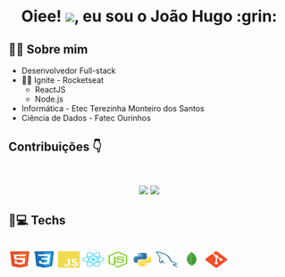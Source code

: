<h1 align = "center"> 
  Oiee! <img src="https://media.giphy.com/media/hvRJCLFzcasrR4ia7z/giphy.gif" width="25px">, eu sou o João Hugo :grin:
</h1>

## :tipping_hand_man: Sobre mim
<ul>
  <li> Desenvolvedor Full-stack </li>  
  <li> 📘🚀 Ignite - Rocketseat
    <ul>
      <li> ReactJS </li>
      <li> Node.js </li>
    </ul>
  </li>
  <li> Informática - Etec Terezinha Monteiro dos Santos </li>
  <li> Ciência de Dados - Fatec Ourinhos </li>  
</ul>

## Contribuições :point_down:
<br/>
<p align="center">
  
  <img height="180em" src="https://github-readme-stats.vercel.app/api?username=hugoleda&show_icons=true&theme=radical&include_all_commits=true&count_private=true"/>
  <img height="180em" src="https://github-readme-stats.vercel.app/api/top-langs/?username=hugoleda&layout=compact&langs_count=7&theme=radical"/>
  
</p>

## 🚀💻 Techs
<div style="display: inline_block">
  <br>
  <img align="center" alt="HTML" height="30" width="40" src="https://raw.githubusercontent.com/devicons/devicon/master/icons/html5/html5-original.svg">
  <img align="center" alt="CSS" height="30" width="40" src="https://raw.githubusercontent.com/devicons/devicon/master/icons/css3/css3-original.svg">
  <img align="center" alt="Js" height="30" width="40" src="https://raw.githubusercontent.com/devicons/devicon/master/icons/javascript/javascript-plain.svg">
  <img align="center" alt="React" height="30" width="40" src="https://raw.githubusercontent.com/devicons/devicon/master/icons/react/react-original.svg">
  <img align="center" alt="Ts" height="30" width="40" src="https://raw.githubusercontent.com/devicons/devicon/master/icons/nodejs/nodejs-original.svg">    
  <img align="center" alt="Python" height="30" width="40" src="https://raw.githubusercontent.com/devicons/devicon/master/icons/python/python-original.svg">
  <img align="center" alt="MySQL" height="30" width="40" src="https://raw.githubusercontent.com/devicons/devicon/master/icons/mysql/mysql-original.svg">
  <img align="center" alt="MongoDB" height="30" width="40" src="https://raw.githubusercontent.com/devicons/devicon/master/icons/mongodb/mongodb-original.svg">
  <img align="center" alt="Git" height="30" width="40" src="https://raw.githubusercontent.com/devicons/devicon/master/icons/git/git-original.svg"> 
</div>
